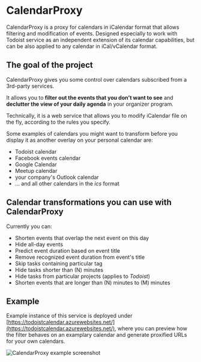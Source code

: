 # CalendarProxy

CalendarProxy is a proxy for calendars in iCalendar format that allows filtering and modification of events. Designed especially to work with Todoist service as an independent extension of its calendar capabilities, but can be also applied to any calendar in iCal/vCalendar format.

## The goal of the project

CalendarProxy gives you some control over calendars subscribed from a 3rd-party services.

It allows you to **filter out the events that you don't want to see** and **declutter the view of your daily agenda** in your organizer program.

Technically, it is a web service that allows you to modify iCalendar file on the fly, according to the rules you specify.

Some examples of calendars you might want to transform before you display it as another overlay on your personal calendar are:

* Todoist calendar
* Facebook events calendar
* Google Calendar
* Meetup calendar
* your company's Outlook calendar
* ... and all other calendars in the _ics_ format

## Calendar transformations you can use with CalendarProxy

Currently you can:

* Shorten events that overlap the next event on this day
* Hide all-day events
* Predict event duration based on event title
* Remove recognized event duration from event's title
* Skip tasks  containing particular tag
* Hide tasks shorter than (N) minutes
* Hide tasks from particular projects (applies to *Todoist*)
* Shorten events that are longer than (N) minutes to (M) minutes

## Example

Example instance of this service is deployed under [https://todoistcalendar.azurewebsites.net/](https://todoistcalendar.azurewebsites.net/), where you can preview how the filter behaves on an examplary calendar and generate proxified URLs for your own calendars.

![CalendarProxy example screenshot](https://raw.githubusercontent.com/taurit/Taurit.TodoistTools.CalendarProxy/master/CalendarProxy/Content/CalendarProxy-example-screenshot.png)
